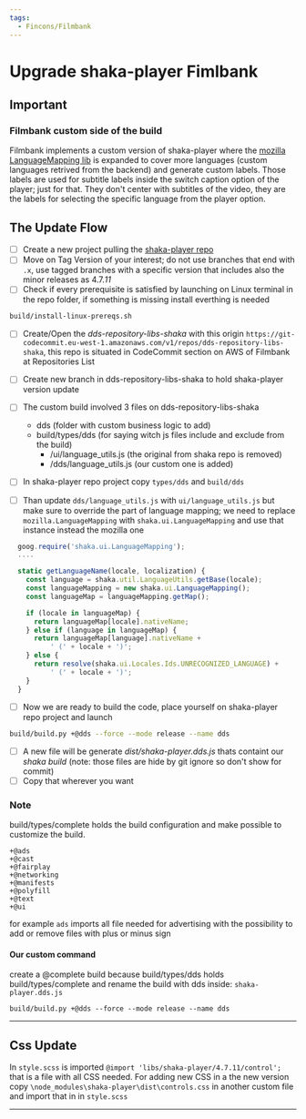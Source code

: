 ```yaml
---
tags:
  - Fincons/Filmbank
---
```


# Upgrade shaka-player Fimlbank

## Important

### Filmbank custom side of the build

Filmbank implements a custom version of shaka-player where the [mozilla LanguageMapping lib](https://github.com/mozilla/language-mapping-list) is expanded to cover more languages (custom languages retrived from the backend) and generate custom labels. Those labels are used for subtitle labels inside the switch caption option of the player; just for that. They don't center with subtitles of the video, they are the labels for selecting the specific language from the player option.

## The Update Flow

- [ ] Create a new project pulling the [shaka-player repo](https://github.com/google/shaka-player.git)
- [ ] Move on Tag Version of your interest; do not use branches that end with `.x`, use tagged branches with a specific version that includes also the minor releases as 4.7._11_
- [ ] Check if every prerequisite is satisfied by launching on Linux terminal in the repo folder, if something is missing install everthing is needed

```bash
build/install-linux-prereqs.sh
```

- [ ] Create/Open the _dds-repository-libs-shaka_ with this origin `https://git-codecommit.eu-west-1.amazonaws.com/v1/repos/dds-repository-libs-shaka`, this repo is situated in CodeCommit section on AWS of Filmbank at Repositories List
- [ ] Create new branch in dds-repository-libs-shaka to hold shaka-player version update

- [ ] The custom build involved 3 files on dds-repository-libs-shaka

  - dds (folder with custom business logic to add)
  - build/types/dds (for saying witch js files include and exclude from the build)
    - /ui/language_utils.js (the original from shaka repo is removed)
    - /dds/language_utils.js (our custom one is added)

- [ ] In shaka-player repo project copy `types/dds` and `build/dds`
- [ ] Than update `dds/language_utils.js` with `ui/language_utils.js` but make sure to override the part of language mapping; we need to replace `mozilla.LanguageMapping` with `shaka.ui.LanguageMapping` and use that instance instead the mozilla one

```js
  goog.require('shaka.ui.LanguageMapping');
  ....

  static getLanguageName(locale, localization) {
	const language = shaka.util.LanguageUtils.getBase(locale);
    const languageMapping = new shaka.ui.LanguageMapping();
    const languageMap = languageMapping.getMap();

    if (locale in languageMap) {
      return languageMap[locale].nativeName;
    } else if (language in languageMap) {
      return languageMap[language].nativeName +
          ' (' + locale + ')';
    } else {
      return resolve(shaka.ui.Locales.Ids.UNRECOGNIZED_LANGUAGE) +
          ' (' + locale + ')';
    }
  }
```

- [ ] Now we are ready to build the code, place yourself on shaka-player repo project and launch

```bash
build/build.py +@dds --force --mode release --name dds
```

- [ ] A new file will be generate _dist/shaka-player.dds.js_ thats containt our _shaka build_ (note: those files are hide by git ignore so don't show for commit)
- [ ] Copy that wherever you want

### Note

build/types/complete holds the build configuration and make possible to customize the build.

```
+@ads
+@cast
+@fairplay
+@networking
+@manifests
+@polyfill
+@text
+@ui
```

for example `ads` imports all file needed for advertising with the possibility to add or remove files with plus or minus sign

#### Our custom command

create a @complete build because build/types/dds holds build/types/complete and rename the build with dds inside: `shaka-player.dds.js`

```
build/build.py +@dds --force --mode release --name dds
```

---

## Css Update

In `style.scss` is imported `@import 'libs/shaka-player/4.7.11/control';` that is a file with all CSS needed.
For adding new CSS in a the new version copy `\node_modules\shaka-player\dist\controls.css` in another custom file and import that in in `style.scss`

---
